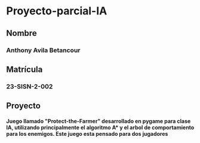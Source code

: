 # Proyecto-parcial-IA

## Nombre
### Anthony Avila Betancour

## Matrícula
### 23-SISN-2-002

## Proyecto
#### Juego llamado "Protect-the-Farmer" desarrollado en pygame para clase IA, utilizando principalmente el algoritmo A* y el arbol de comportamiento para los enemigos. Este juego esta pensado para dos jugadores